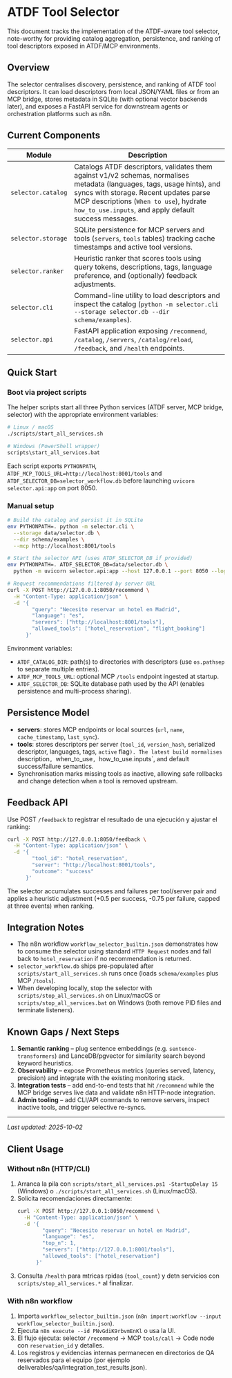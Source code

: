# ATDF Tool Selector

This document tracks the implementation of the ATDF-aware tool selector, note-worthy for providing catalog aggregation, persistence, and ranking of tool descriptors exposed in ATDF/MCP environments.

## Overview

The selector centralises discovery, persistence, and ranking of ATDF tool descriptors. It can load descriptors from local JSON/YAML files or from an MCP bridge, stores metadata in SQLite (with optional vector backends later), and exposes a FastAPI service for downstream agents or orchestration platforms such as n8n.

## Current Components

| Module | Description |
|--------|-------------|
| `selector.catalog` | Catalogs ATDF descriptors, validates them against v1/v2 schemas, normalises metadata (languages, tags, usage hints), and syncs with storage. Recent updates parse MCP descriptions (`When to use`), hydrate `how_to_use.inputs`, and apply default success messages. |
| `selector.storage` | SQLite persistence for MCP servers and tools (`servers`, `tools` tables) tracking cache timestamps and active tool versions. |
| `selector.ranker`  | Heuristic ranker that scores tools using query tokens, descriptions, tags, language preference, and (optionally) feedback adjustments. |
| `selector.cli`     | Command-line utility to load descriptors and inspect the catalog (`python -m selector.cli --storage selector.db --dir schema/examples`). |
| `selector.api`     | FastAPI application exposing `/recommend`, `/catalog`, `/servers`, `/catalog/reload`, `/feedback`, and `/health` endpoints. |

## Quick Start

### Boot via project scripts

The helper scripts start all three Python services (ATDF server, MCP bridge, selector) with the appropriate environment variables:

```bash
# Linux / macOS
./scripts/start_all_services.sh

# Windows (PowerShell wrapper)
scripts\start_all_services.bat
```

Each script exports `PYTHONPATH`, `ATDF_MCP_TOOLS_URL=http://localhost:8001/tools` and `ATDF_SELECTOR_DB=selector_workflow.db` before launching `uvicorn selector.api:app` on port 8050.

### Manual setup

```bash
# Build the catalog and persist it in SQLite
env PYTHONPATH=. python -m selector.cli \
  --storage data/selector.db \
  --dir schema/examples \
  --mcp http://localhost:8001/tools

# Start the selector API (uses ATDF_SELECTOR_DB if provided)
env PYTHONPATH=. ATDF_SELECTOR_DB=data/selector.db \
  python -m uvicorn selector.api:app --host 127.0.0.1 --port 8050 --log-level info

# Request recommendations filtered by server URL
curl -X POST http://127.0.0.1:8050/recommend \
  -H "Content-Type: application/json" \
  -d '{
        "query": "Necesito reservar un hotel en Madrid",
        "language": "es",
        "servers": ["http://localhost:8001/tools"],
        "allowed_tools": ["hotel_reservation", "flight_booking"]
      }'
```

Environment variables:

- `ATDF_CATALOG_DIR`: path(s) to directories with descriptors (use `os.pathsep` to separate multiple entries).
- `ATDF_MCP_TOOLS_URL`: optional MCP `/tools` endpoint ingested at startup.
- `ATDF_SELECTOR_DB`: SQLite database path used by the API (enables persistence and multi-process sharing).

## Persistence Model

- **servers**: stores MCP endpoints or local sources (`url`, `name`, `cache_timestamp`, `last_sync`).
- **tools**: stores descriptors per server (`tool_id`, `version_hash`, serialized descriptor, languages, tags, `active` flag`). The latest build normalises `description`, `when_to_use`, `how_to_use.inputs`, and default success/failure semantics.
- Synchronisation marks missing tools as inactive, allowing safe rollbacks and change detection when a tool is removed upstream.

## Feedback API

Use POST `/feedback` to registrar el resultado de una ejecución y ajustar el ranking:

```bash
curl -X POST http://127.0.0.1:8050/feedback \
  -H "Content-Type: application/json" \
  -d '{
        "tool_id": "hotel_reservation",
        "server": "http://localhost:8001/tools",
        "outcome": "success"
      }'
```

The selector accumulates successes and failures per tool/server pair and applies a heuristic adjustment (+0.5 per success, -0.75 per failure, capped at three events) when ranking.

## Integration Notes

- The n8n workflow `workflow_selector_builtin.json` demonstrates how to consume the selector using standard `HTTP Request` nodes and fall back to `hotel_reservation` if no recommendation is returned.
- `selector_workflow.db` ships pre-populated after `scripts/start_all_services.sh` runs once (loads `schema/examples` plus MCP `/tools`).
- When developing locally, stop the selector with `scripts/stop_all_services.sh` on Linux/macOS or `scripts/stop_all_services.bat` on Windows (both remove PID files and terminate listeners).

## Known Gaps / Next Steps

1. **Semantic ranking** – plug sentence embeddings (e.g. `sentence-transformers`) and LanceDB/pgvector for similarity search beyond keyword heuristics.
2. **Observability** – expose Prometheus metrics (queries served, latency, precision) and integrate with the existing monitoring stack.
3. **Integration tests** – add end-to-end tests that hit `/recommend` while the MCP bridge serves live data and validate n8n HTTP-node integration.
4. **Admin tooling** – add CLI/API commands to remove servers, inspect inactive tools, and trigger selective re-syncs.

---
_Last updated: 2025-10-02_


## Client Usage

### Without n8n (HTTP/CLI)
1. Arranca la pila con `scripts/start_all_services.ps1 -StartupDelay 15` (Windows) o `./scripts/start_all_services.sh` (Linux/macOS).
2. Solicita recomendaciones directamente:
   ```bash
   curl -X POST http://127.0.0.1:8050/recommend \
     -H "Content-Type: application/json" \
     -d '{
           "query": "Necesito reservar un hotel en Madrid",
           "language": "es",
           "top_n": 1,
           "servers": ["http://127.0.0.1:8001/tools"],
           "allowed_tools": ["hotel_reservation"]
         }'
   ```
3. Consulta `/health` para mtricas rpidas (`tool_count`) y detn servicios con `scripts/stop_all_services.*` al finalizar.

### With n8n workflow
1. Importa `workflow_selector_builtin.json` (`n8n import:workflow --input workflow_selector_builtin.json`).
2. Ejecuta `n8n execute --id PNvGdiK9rbvmEnKl` o usa la UI.
3. El flujo ejecuta: selector `/recommend` -> MCP `tools/call` -> Code node con `reservation_id` y detalles.
4. Los registros y evidencias internas permanecen en directorios de QA reservados para el equipo (por ejemplo deliverables/qa/integration_test_results.json).




